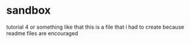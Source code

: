 # sandbox
tutorial 4 or something like that
this is a file that i had to create because readme files are encouraged

